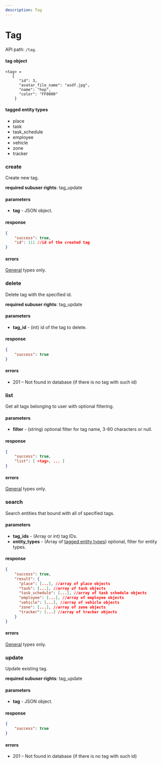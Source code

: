 ```yaml
---
description: Tag
---
```


# Tag

API path: `/tag`.

#### tag object

    <tag> =
       {
          "id": 3,
          "avatar_file_name": "asdf.jpg",
          "name": "hop",
          "color": "FF0000"
        }

#### tagged entity types
*   place
*   task
*   task_schedule
*   employee
*   vehicle
*   zone
*   tracker



### create
Create new tag.

**required subuser rights**: tag_update

#### parameters
* **tag** - JSON object.

#### response
```json
{
    "success": true,
    "id": 111 //id of the created tag
}
```

#### errors
[General](../../../getting-started.md#error-codes) types only.



### delete
Delete tag with the specified id.

**required subuser rights**: tag_update

#### parameters
* **tag_id** - (int) id of the tag to delete.

#### response
```json
{
    "success": true
}
```

#### errors
* 201 – Not found in database (if there is no tag with such id)



### list
Get all tags belonging to user with optional filtering.

#### parameters
* **filter** - (string) optional filter for tag name, 3-60 characters or null.

#### response
```json
{
    "success": true,
    "list": [ <tag>, ... ]
}
```

#### errors
[General](../../../getting-started.md#error-codes) types only.



### search
Search entities that bound with all of specified tags.

#### parameters
* **tag_ids** - (Array or int) tag IDs.
* **entity_types** - (Array of [tagged entity types](#tag)) optional, filter for entity types.

#### response
```json
{
    "success": true,
    "result": {
      "place": [...], //array of place objects
      "task": [...], //array of task objects
      "task_schedule": [...], //array of task schedule objects
      "employee": [...], //array of employee objects
      "vehicle": [...], //array of vehicle objects
      "zone": [...], //array of zone objects
      "tracker": [...] //array of tracker objects
    }
}
```

#### errors
[General](../../../getting-started.md#error-codes) types only.



### update
Update existing tag.

**required subuser rights**: tag_update

#### parameters
* **tag** - JSON object.

#### response
```json
{
    "success": true
}
```

#### errors
* 201 – Not found in database (if there is no tag with such id)
